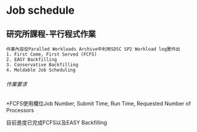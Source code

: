 # Job schedule

## 研究所課程-平行程式作業
```
作業內容從Paralled Workloads Archive中利用SDSC SP2 Workload log實作出
1. First Come, First Served (FCFS)
2. EASY Backfilling
3. Conservative Backfilling
4. Moldable Job Scheduling
```

###### 作業要求
*FCFS使用欄位Job Number, Submit Time, Run Time, Requested Number of Processors


目前進度已完成FCFS以及EASY Backfilling
